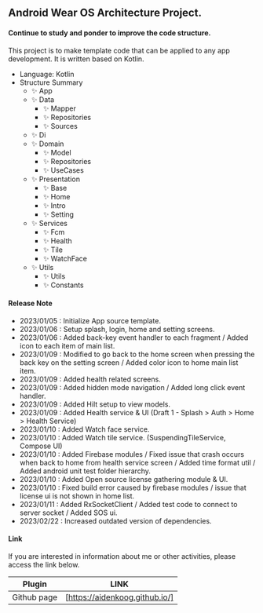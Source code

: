 ## Android Wear OS Architecture Project.

#### Continue to study and ponder to improve the code structure.


This project is to make template code that can be applied to any app development.
It is written based on Kotlin.

- Language: Kotlin
- Structure Summary
  - ✨ App
  - ✨ Data
    - ✨ Mapper
    - ✨ Repositories
    - ✨ Sources
  - ✨ Di
  - ✨ Domain
    - ✨ Model
    - ✨ Repositories
    - ✨ UseCases
  - ✨ Presentation
    - ✨ Base
    - ✨ Home
    - ✨ Intro
    - ✨ Setting
  - ✨ Services
    - ✨ Fcm
    - ✨ Health
    - ✨ Tile
    - ✨ WatchFace
  - ✨ Utils
    - ✨ Utils
    - ✨ Constants

#### Release Note

- 2023/01/05 : Initialize App source template.
- 2023/01/06 : Setup splash, login, home and setting screens.
- 2023/01/06 : Added back-key event handler to each fragment / Added icon to each item of main list.
- 2023/01/09 : Modified to go back to the home screen when pressing the back key on the setting screen / Added color icon to home main list item.
- 2023/01/09 : Added health related screens.
- 2023/01/09 : Added hidden mode navigation / Added long click event handler.
- 2023/01/09 : Added Hilt setup to view models.
- 2023/01/09 : Added Health service & UI (Draft 1 - Splash > Auth > Home > Health Service)
- 2023/01/10 : Added Watch face service.
- 2023/01/10 : Added Watch tile service. (SuspendingTileService, Compose UI)
- 2023/01/10 : Added Firebase modules / Fixed issue that crash occurs when back to home from health service screen / Added time format util / Added android unit test folder hierarchy.
- 2023/01/10 : Added Open source license gathering module & UI.
- 2023/01/10 : Fixed build error caused by firebase modules / issue that license ui is not shown in home list.
- 2023/01/11 : Added RxSocketClient / Added test code to connect to server socket / Added SOS ui.
- 2023/02/22 : Increased outdated version of dependencies.

#### Link

If you are interested in information about me or other activities, please access the link below.

| Plugin | LINK |
| ------ | ------ |
| Github page | [https://aidenkoog.github.io/] |
